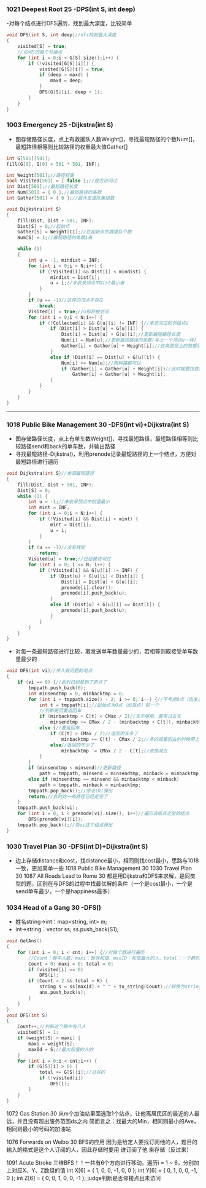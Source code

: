 ### 1021 Deepest Root 25 -DPS(int S, int deep)
-对每个结点进行DFS遍历，找到最大深度，比较简单
```C++
void DFS(int S, int deep)//dfs找到最大深度
{
	visited[S] = true;
	//访问S的每个邻接点
	for (int i = 0;i < G[S].size();i++) {
		if (!visited[G[S][i]]) {
			visited[G[S][i]] = true;
			if (deep > maxd) {
				maxd = deep;
			}
			DFS(G[S][i], deep + 1);
		}
	}
}
```

### 1003 Emergency 25 -Dijkstra(int S)
- 图存储路径长度，点上有救援队人数Weight[]，寻找最短路径的个数Num[]，最短路径相等则比较路径的权重最大值Gather[]
```C++
int G[501][501];
fill(G[0], G[0] + 501 * 501, INF);

int Weight[501];//路径权重
bool Visited[501] = { false };//是否访问过
int Dist[501];//最短路径长度
int Num[501] = { 0 };//最短路径的条数
int Gather[501] = { 0 };//最大支援队集结数

void Dijkstra(int S)
{
	fill(Dist, Dist + 501, INF);
	Dist[S] = 0;//起始点
	Gather[S] = Weight[C1];//在起始点的救援队个数
	Num[S] = 1;//最短路径的条数1条

	while (1)
	{
		int u = -1, mindist = INF;
		for (int i = 0;i < N;i++) {
			if (!Visited[i] && Dist[i] < mindist) {
				mindist = Dist[i];
				u = i;//未收录顶点中Dist最小者
			}
		}
		if (u == -1)//这样的顶点不存在
			break;
		Visited[i] = true;//u即将被访问
		for (int i = 0;i < N;i++) {
			if (!Collected[i] && G[u][i] != INF) {//未访问过的邻结点i
				if (Dist[i] > Dist[u] + G[u][i]) {
					Dist[i] = Dist[u] + G[u][i];//更新最短路径长度
					Num[i] = Num[u];//更新最短路径的条数(与上一个顶点u一样)
					Gather[i] = Gather[u] + Weight[i];//这条路径上的救援队数
				}
				else if (Dist[i] == Dist[u] + G[u][i]) {
					Num[i] += Num[u];//两种路都可以
					if (Gather[i] < Gather[u] + Weight[i])//此时就要找救援队数量大的
						Gather[i] = Gather[u] + Weight[i];
				}
			}
		}
	}
}
```
***
### 1018 Public Bike Management 30 -DFS(int vi)+Dijkstra(int S)
- 图存储路径长度，点上有单车数Weight[]，寻找最短路径，最短路径相等则比较路径send和back的单车数，并输出路径
- 寻找最短路径-Dijkstra()，利用prenode记录最短路径的上一个结点，方便对最短路径进行遍历
```C++
void Dijkstra(int S)//单源最短路径
{
	fill(Dist, Dist + 501, INF);
	Dist[S] = 0;
	while (1) {
		int u = -1;//未收录顶点中权值最小
		int mint = INF;
		for (int i = 0;i < N;i++) {
			if (!Visited[i] && Dist[i] < mint) {
				mint = Dist[i];
				u = i;
			}
		}
		if (u == -1)//没有找到
			return;
		Visited[u] = true;//已经被访问过
		for (int i = 0; i <= N; i++) {
			if (!Visited[i] && G[u][i] != INF) {
				if (Dist[u] + G[u][i] < Dist[i]) {
					Dist[i] = Dist[u] + G[u][i];
					prenode[i].clear();
					prenode[i].push_back(u);
				}
				else if (Dist[u] + G[u][i] == Dist[i]) {
					prenode[i].push_back(u);
				}
			}
		}
	}
}
```
- 对每一条最短路径进行比较，取发送单车数量最少的，若相等则取接受单车数量最少的
```C++
void DFS(int vi)//传入有问题的地点
{
	if (vi == 0) {//此时已经是到了原点了
		tmppath.push_back(0);
		int minsendtmp = 0, minbacktmp = 0;
		for (int i = tmppath.size() - 2; i >= 0; i--) {//不考虑0点（出发点）
			int t = tmppath[i];//起始点为0点（出发点）前一个
			//判断是否要返回车
			if (minbacktmp + C[t] < CMax / 2)//车不够用，要带过去车
				minsendtmp += CMax / 2 - (minbacktmp + C[t]), minbacktmp = 0;
			else {//要返回车
				if (C[t] > CMax / 2)//返回的车多了
					minbacktmp += C[t] - CMax / 2;//多的就要回去的时候带上
				else//返回的车少了
					minbacktmp -= CMax / 2 - C[t];//直接减去
			}
		}
		if (minsendtmp < minsend)//更新路径
			path = tmppath, minsend = minsendtmp, minback = minbacktmp;
		else if (minsendtmp == minsend && minbacktmp < minback)
			path = tmppath, minback = minbacktmp;
		tmppath.pop_back();//原点(0)弹出
		return;//此时这一条路径已经走完了
	}
	tmppath.push_back(vi);
	for (int i = 0; i < prenode[vi].size(); i++)//遍历该结点之前的结点
		DFS(prenode[vi][i]);
	tmppath.pop_back();//将vi这个结点弹出
}
```
### 1030 Travel Plan 30 -DFS(int D)+Dijkstra(int S)
- 边上存储distance和cost，找distance最小，相同则找cost最小，思路与1018一致，更加简单一些
1018 Public Bike Management 30
1030 Travel Plan 30
1087 All Roads Lead to Rome 30
都是用Dijkstra和DFS来求解，是同类型的题，区别在与DFS的过程中找最优解的条件（一个是cost最小，一个是send单车最少，一个是happiness最多）

### 1034 Head of a Gang 30 -DFS()
- 姓名string->int：map<string, int> m;
- int->string：vector<string> ss; ss.push_back(S1);
```C++
void GetAns()
{
	for (int i = 0; i < cnt; i++) {//对每个群进行遍历
		//Count：群中人数，maxi：暂存权值，maxID：权值最大的人，total：一个群的总权值
		Count = 0; maxi = 0; total = 0;
		if (visited[i] == 0)
			DFS(i);
		if (Count > 2 && total > K) {
			string s = ss[maxId] + " " + to_string(Count);//转换为string
			ans.push_back(s);
		}
	}
}
void DFS(int S)
{
	Count++;//判断这个群中有几人
	visited[S] = 1;
	if (weight[S] > maxi) {
		maxi = weight[S];
		maxId = S;//最大权值的人的
	}
	for (int i = 0;i < cnt;i++) {
		if (G[S][i] > 0) {
			total += G[S][i];//总共的
			if (!visited[i])
				DFS(i);
		}
	}
}
```


1072 Gas Station 30
从m个加油站里面选取1个站点，让他离居民区的最近的人最远，并且没有超出服务范围ds之内
简而言之：找最大的Min，相同则最小的Ave，相同则最小的号码的加油站

1076 Forwards on Weibo 30
BFS的应用
因为是给定人要找订阅他的人，题目的输入的格式是这个人订阅的人，因此存储时要用 谁订阅了他 来存储（反过来）

1091 Acute Stroke
三维BFS！！一共有6个方向进行移动，遍历i = 1 ~ 6，分别加上对应X、Y、Z数组的值
int X[6] = { 1, 0, 0, -1, 0, 0 };
int Y[6] = { 0, 1, 0, 0, -1, 0 };
int Z[6] = { 0, 0, 1, 0, 0, -1 };
judge判断是否邻接点且未访问
